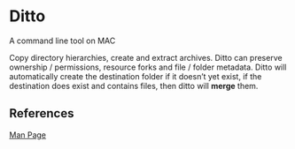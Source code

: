 # Ditto

A command line tool on MAC

Copy directory hierarchies, create and extract archives. Ditto can preserve ownership / permissions, resource forks and file / folder metadata. Ditto will automatically create the destination folder if it doesn’t yet exist, if the destination does exist and contains files, then ditto will **merge** them.

## References

[Man Page](https://ss64.com/osx/ditto.html)